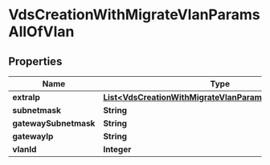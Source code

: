 

# VdsCreationWithMigrateVlanParamsAllOfVlan


## Properties

Name | Type | Description | Notes
------------ | ------------- | ------------- | -------------
**extraIp** | [**List&lt;VdsCreationWithMigrateVlanParamsAllOfVlanExtraIp&gt;**](VdsCreationWithMigrateVlanParamsAllOfVlanExtraIp.md) |  | 
**subnetmask** | **String** |  | 
**gatewaySubnetmask** | **String** |  |  [optional]
**gatewayIp** | **String** |  |  [optional]
**vlanId** | **Integer** |  | 



